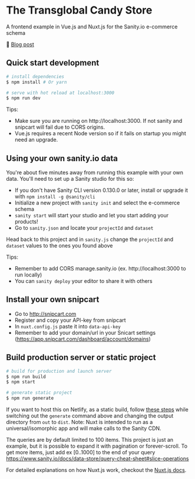 # The Transglobal Candy Store

A frontend example in Vue.js and Nuxt.js for the Sanity.io e-commerce schema

🔗 [Blog post](https://www.sanity.io/blog/e-commerce-sample-schema)

## Quick start development

``` bash
# install dependencies
$ npm install # Or yarn

# serve with hot reload at localhost:3000
$ npm run dev
```

Tips:
- Make sure you are running on http://localhost:3000. If not sanity and snipcart will fail due to CORS origins.
- Vue.js requires a recent Node version so if it fails on startup you might need an upgrade.

## Using your own sanity.io data

You're about five minutes away from running this example with your own data. You'll need to set up a Sanity studio for this so:

- If you don't have Sanity CLI version 0.130.0 or later, install or upgrade it with `npm install -g @sanity/cli`
- Initialize a new project with `sanity init` and select the e-commerce schema
- `sanity start` will start your studio and let you start adding your products!
- Go to `sanity.json` and locate your `projectId` and `dataset`

Head back to this project and in `sanity.js` change the `projectId` and `dataset` values to the ones you found above

Tips:
- Remember to add CORS manage.sanity.io (ex. http://localhost:3000 to run locally)
- You can `sanity deploy` your editor to share it with others

## Install your own snipcart
- Go to http://snipcart.com
- Register and copy your API-key from snipcart
- In `nuxt.config.js` paste it into `data-api-key` 
- Remember to add your domain/url in your Snicart settings (https://app.snipcart.com/dashboard/account/domains)

## Build production server or static project
``` bash
# build for production and launch server
$ npm run build
$ npm start

# generate static project
$ npm run generate
```

If you want to host this on Netlify, as a static build, follow [these steps](https://www.sanity.io/blog/tutorial-host-your-sanity-based-next-js-project-on-netlify#3-deploy-your-blog-on-netlify) while switching out the `generate` command above and changing the output directory from `out` to `dist`. Note: Nuxt is intended to run as a universal/isomorphic app and will make calls to the Sanity CDN.

The queries are by default limited to 100 items. This project is just an example, but
it is possible to expand it with pagination or forever-scroll. To get more items, 
just add ex [0..1000] to the end of your query https://www.sanity.io/docs/data-store/query-cheat-sheet#slice-operations

For detailed explanations on how Nuxt.js work, checkout the [Nuxt.js docs](https://github.com/nuxt/nuxt.js).
